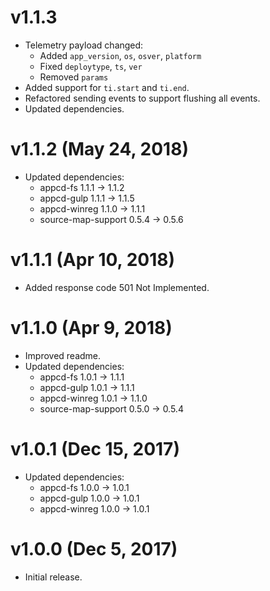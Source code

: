 # v1.1.3

 * Telemetry payload changed:
   - Added `app_version`, `os`, `osver`, `platform`
   - Fixed `deploytype`, `ts`, `ver`
   - Removed `params`
 * Added support for `ti.start` and `ti.end`.
 * Refactored sending events to support flushing all events.
 * Updated dependencies.

# v1.1.2 (May 24, 2018)

 * Updated dependencies:
   - appcd-fs 1.1.1 -> 1.1.2
   - appcd-gulp 1.1.1 -> 1.1.5
   - appcd-winreg 1.1.0 -> 1.1.1
   - source-map-support 0.5.4 -> 0.5.6

# v1.1.1 (Apr 10, 2018)

 * Added response code 501 Not Implemented.

# v1.1.0 (Apr 9, 2018)

 * Improved readme.
 * Updated dependencies:
   - appcd-fs 1.0.1 -> 1.1.1
   - appcd-gulp 1.0.1 -> 1.1.1
   - appcd-winreg 1.0.1 -> 1.1.0
   - source-map-support 0.5.0 -> 0.5.4

# v1.0.1 (Dec 15, 2017)

 * Updated dependencies:
   - appcd-fs 1.0.0 -> 1.0.1
   - appcd-gulp 1.0.0 -> 1.0.1
   - appcd-winreg 1.0.0 -> 1.0.1

# v1.0.0 (Dec 5, 2017)

 - Initial release.
